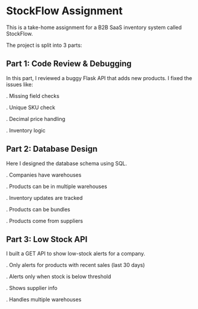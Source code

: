 #  StockFlow Assignment

This is a take-home assignment for a B2B SaaS inventory system called StockFlow.

The project is split into 3 parts:

##  Part 1: Code Review & Debugging

In this part, I reviewed a buggy Flask API that adds new products.  I fixed the issues like: 

.  Missing field checks

.  Unique SKU check

. Decimal price handling

. Inventory logic

##  Part 2: Database Design

Here I designed the database schema using SQL.

.  Companies have warehouses 

.  Products can be in multiple warehouses  

.  Inventory updates are tracked  

.  Products can be bundles  

.  Products come from suppliers

##  Part 3: Low Stock API

I built a GET API to show low-stock alerts for a company.

.  Only alerts for products with recent sales (last 30 days)

.  Alerts only when stock is below threshold

.  Shows supplier info

.  Handles multiple warehouses

